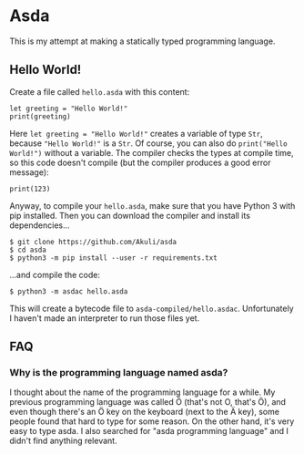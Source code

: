 # Asda

This is my attempt at making a statically typed programming language.


## Hello World!

Create a file called `hello.asda` with this content:

```
let greeting = "Hello World!"
print(greeting)
```

Here `let greeting = "Hello World!"` creates a variable of type `Str`, because
`"Hello World!"` is a `Str`. Of course, you can also do `print("Hello World!")`
without a variable. The compiler checks the types at compile time, so this code
doesn't compile (but the compiler produces a good error message):

```
print(123)
```

Anyway, to compile your `hello.asda`, make sure that you have Python 3 with pip
installed. Then you can download the compiler and install its dependencies...

```
$ git clone https://github.com/Akuli/asda
$ cd asda
$ python3 -m pip install --user -r requirements.txt
```

...and compile the code:

```
$ python3 -m asdac hello.asda
```

This will create a bytecode file to `asda-compiled/hello.asdac`. Unfortunately
I haven't made an interpreter to run those files yet.


## FAQ

### Why is the programming language named asda?

I thought about the name of the programming language for a while. My previous
programming language was called Ö (that's not O, that's Ö), and even though
there's an Ö key on the keyboard (next to the Ä key), some people found that
hard to type for some reason. On the other hand, it's very easy to type asda. I
also searched for "asda programming language" and I didn't find anything
relevant.
